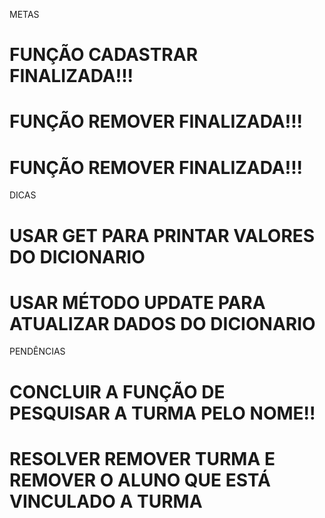 METAS 

# FUNÇÃO CADASTRAR FINALIZADA!!!
# FUNÇÃO REMOVER FINALIZADA!!!
# FUNÇÃO REMOVER FINALIZADA!!!

DICAS

# USAR GET PARA PRINTAR VALORES DO DICIONARIO 
# USAR MÉTODO UPDATE PARA ATUALIZAR DADOS DO DICIONARIO

PENDÊNCIAS

# CONCLUIR A FUNÇÃO DE PESQUISAR A TURMA PELO NOME!!
# RESOLVER REMOVER TURMA E REMOVER O ALUNO QUE ESTÁ VINCULADO A TURMA





